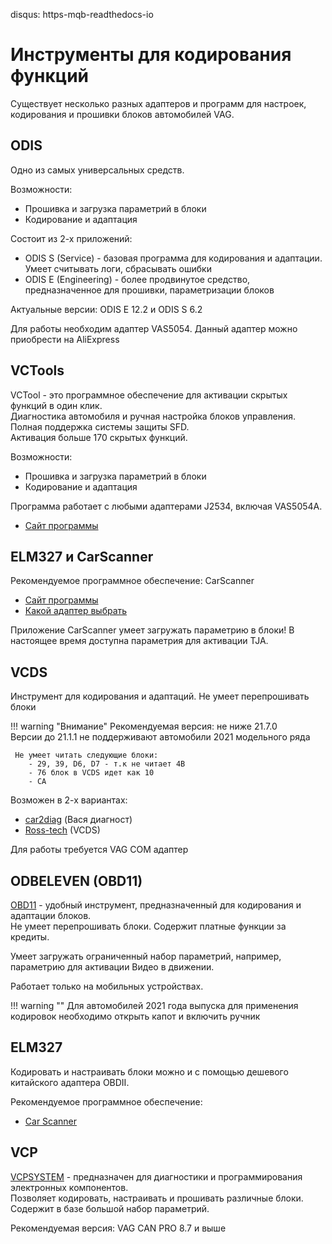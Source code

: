disqus: https-mqb-readthedocs-io
# Инструменты для кодирования функций

Существует несколько разных адаптеров и программ для настроек, кодирования и прошивки блоков автомобилей VAG.

## ODIS

Одно из самых универсальных средств. 

Возможности:  

* Прошивка и загрузка параметрий в блоки  
* Кодирование и адаптация

Состоит из 2-х приложений:

* ODIS S (Service) - базовая программа для кодирования и адаптации. Умеет считывать логи, сбрасывать ошибки
* ODIS E (Engineering) - более продвинутое средство, предназначенное для прошивки, параметризации блоков

Актуальные версии: ODIS E 12.2 и ODIS S 6.2  

Для работы необходим адаптер VAS5054. Данный адаптер можно приобрести на AliExpress

## VCTools

VCTool - это программное обеспечение для активации скрытых функций в один клик.  
Диагностика автомобиля и ручная настройка блоков управления. Полная поддержка системы защиты SFD.  
Активация больше 170 скрытых функций.

Возможности:  

* Прошивка и загрузка параметрий в блоки  
* Кодирование и адаптация

Программа работает с любыми адаптерами J2534, включая VAS5054A.

* [Сайт программы](https://vctool.app/)

## ELM327 и CarScanner

Рекомендуемое программное обеспечение: CarScanner  

* [Сайт программы](https://www.carscanner.info/)
* [Какой адаптер выбрать](https://www.carscanner.info/ru/choosing-obdii-adapter/)

Приложение CarScanner умеет загружать параметрию в блоки! В настоящее время доступна параметрия для активации TJA.

## VCDS

Инструмент для кодирования и адаптаций. Не умеет перепрошивать блоки

!!! warning "Внимание"
    Рекомендуемая версия: не ниже 21.7.0  
    Версии до 21.1.1 не поддерживают автомобили 2021 модельного ряда  

     Не умеет читать следующие блоки:  
        - 29, 39, D6, D7 - т.к не читает 4B  
        - 76 блок в VCDS идет как 10  
        - CA

Возможен в 2-х вариантах: 

* [car2diag](https://car2diag.ru/) (Вася диагност)
* [Ross-tech](https://www.ross-tech.com/) (VCDS)

Для работы требуется VAG COM адаптер

## ODBELEVEN (OBD11)

[OBD11](https://obdeleven.com/) - удобный инструмент, предназначенный для кодирования и адаптации блоков.  
Не умеет перепрошивать блоки. Содержит платные функции за кредиты.  

Умеет загружать ограниченный набор параметрий, например, параметрию для активации Видео в движении.  

Работает только на мобильных устройствах.

!!! warning ""
    Для автомобилей 2021 года выпуска для применения кодировок необходимо открыть капот и включить ручник

## ELM327

Кодировать и настраивать блоки можно и с помощью дешевого китайского адаптера OBDII.  

Рекомендуемое программное обеспечение:

* [Car Scanner](https://www.carscanner.info/)

## VCP

[VCPSYSTEM](http://vcpsystem.ru/) - предназначен для диагностики и программирования электронных компонентов.  
Позволяет кодировать, настраивать и прошивать различные блоки. Содержит в базе большой набор параметрий.  

Рекомендуемая версия: VAG CAN PRO 8.7 и выше